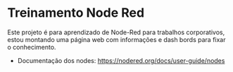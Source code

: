 # Treinamento Node Red
Este projeto é para aprendizado de Node-Red para trabalhos corporativos, estou montando uma página web com informações e dash bords para fixar o conhecimento.
- Documentação dos nodes: https://nodered.org/docs/user-guide/nodes
